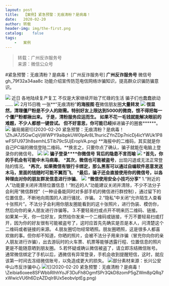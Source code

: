 ```yaml
---
layout:	post
title:	【案例】紧急预警：无痕清粉？是病毒！
date:	2020-02-20
author:	转载
header-img:	img/the-first.png
catalog:	false
tags:
	-	案例
---
```


<blockquote><p>转载：广州反诈服务号<br>
来源：微信公众号</p></blockquote>

#紧急预警：无痕清粉？是病毒！
[广州反诈服务号]
**广州反诈服务号**
微信号gh_79f32a34aa8c
功能介绍宣传防范电信网络诈骗知识，提高群众识骗防骗意识。

![]({{site.baseurl}}/postimg/Zeibia6oxee8QP5m0QVIFRIhMBFCM7eaFn3MR8HtpibiaNF3d1hevbyNDXNBKmP4ic2juCCL82ptJUlf1ZCGOezaTRA.gif)
近日
各地陆续复产复工
不仅是大家继续开始了忙碌的生活
骗子们也蠢蠢欲动
……
![]({{site.baseurl}}/postimg/U80CvqU0rQpuyaVJyAQCC0KwcYHbLrgyMgrVAFe1Hc3YEKfskjeiaYuxwxHoiatKzgfs2PYyg8xKyXuD3cvkrdaw.jpeg)
2月15日晚
一张**“无痕清粉”**的海报图
在**微信朋友圈**大量转发
![]({{site.baseurl}}/postimg/ZhJA7J5GwCqVjWWPY9aibpkUW0IpAr8L1aIxau2WvF06lA7n2nEzNMWP8F7u6xgQo2YJmEJuaoyXWJjWYr60jCg.jpeg)
很显然，清理僵尸粉是不少人的刚需。特别好友上限达到5000的微商，恨不得把每一个僵尸粉都揪出来。
于是，清粉服务应运而生。
如果不花一毛钱就能解决眼前的难题，不少人都想一键尝试。
但不好意思，你可能已经**掉进骗子的圈套******。
![]({{site.baseurl}}/postimg/ZhJA7J5GwCqVjWWPY9aibpkUW0IpAr8L1I8RJyFNHq4uZzrGriatkpfj3X73ibyDrPwWibaBD963YgiceiaZsDbLias0g.png)
骗局揭密![](2020-02-20
紧急预警：无痕清粉？是病毒！\\ZhJA7J5GwCqVjWWPY9aibpkUW0IpAr8L1huricZYnZDp7nicDj4icYWUk1P8wFSFU973h8semhLSTib79cSUjEropVA.png)
**海报中的二维码，其实就是你自己PC端的微信登陆二维码。**换言之，只要你点了确认，骗子就能在电脑上登录你的微信号。
![]({{site.baseurl}}/postimg/ZhJA7J5GwCqVjWWPY9aibpkUW0IpAr8L1GCy30c7PNp4e7fNTRXrQSzic9Kn6OvpXcNGnsUDmStuCXKiaLffrXtibg.jpeg)
![]({{site.baseurl}}/postimg/ZhJA7J5GwCqVjWWPY9aibpkUW0IpAr8L1pnf9d7KrH8wAsw7ia8MBeD6pgbkAtYfq4F0uBa6tkskxCFuVeeGf8oA.jpeg)
**骗子登录****你微信号**
**背后的隐患不言而喻**
![]({{site.baseurl}}/postimg/ZhJA7J5GwCqVjWWPY9aibpkUW0IpAr8L1un13ZkHKmhkVnM5QNzUmkTiba4Ju5FJzlgticpjX1z8iapuII3HsmzEvQ.png)
***首先，**你的手机会有可能中**木马病毒**。
***其次，**微信也可能**被盗号**，出现闪退或无法正常登陆的情况。
***再次，**如果微信有银行卡绑定，那么黑客可以通过自编软件恶意发送木马，里面的**钱随时可能不翼而飞**。
***最后，**骗子还会直接使用你的微信号，以各种理由对你的朋友**群发信息进行诈骗**。
![]({{site.baseurl}}/postimg/ZhJA7J5GwCqVjWWPY9aibpkUW0IpAr8L1ttiaSbl40rVWsUEwPFRA8WhmibUIvfp58UxmV5vq1UTMRqp5pBLbC0Pw.png)
**“微信使用安全小技巧分享”**
1.“附近的人”功能要关闭并清除位置信息！“附近的人”功能建议关闭并清除，不少不法分子会利用“微信群控”（一种设备能同时对多部手机的微信进行群控制），通过留下的位置信息，不断地向周围的人进行骚扰、诈骗。
2.“隐私”中关闭“允许陌生人查看十张照片”。不法分子会利用你朋友圈能看到的这十张照片，进行伪装、模仿你，然后向你的亲人朋友进行诈骗等。
3.不要轻易扫或点开不明来历二维码、链接。如果某一天，你一位好友，突然给你发来一个二维码或链接，千万不要轻易扫或打开，因为你的好友很有可能被盗号了，这时应首先先确实是否是本人，问清楚这个二维码或者链接的来源。
4.朋友圈切勿经常晒照。朋友圈晒照，这是很多人都喜欢做的事。但你却不知道，你晒的照片，会被不法分子用来诈骗（冒充你向你的亲人朋友进行诈骗），出去游玩时的火车票、机票等能够透露行程、位置信息的照片更是不能随意晒到朋友圈。
5.若怀疑或确认微信被盗了，请立即冻结微信账号。通常微信绑定了手机以后，遇微信有异常登录，手机会收到提醒短信，这时，就应该第一时间去冻结微信账号，以免造成更大的损失。
![]({{site.baseurl}}/postimg/U80CvqU0rQpuyaVJyAQCC0KwcYHbLrgyyQwGXPJWom84QJxicFK8A4fbIKwA7l9n1pzrkUd80QMBAGicbvmTbgaw.gif)部分素材来源：长兴公安
中山市反诈骗中心
![]({{site.baseurl}}/postimg/Zeibia6oxee8QP5m0QVIFRIhMBFCM7eaFn4r7ufSm0Ma5I0nRV6UDCALV3ePbShFzvxNkzrzuyReS6j0iape39Q9w.png)![](2020-02-20
紧急预警：无痕清粉？是病毒！\\Zeibia6oxee8SFWbbRIhhYoJF3DuFh8OgmfSPr3QkD8zomP5gZWm8pQRq7xWwicVU6h6DzAZDqIr8Ux5eobvIptEg.png)
